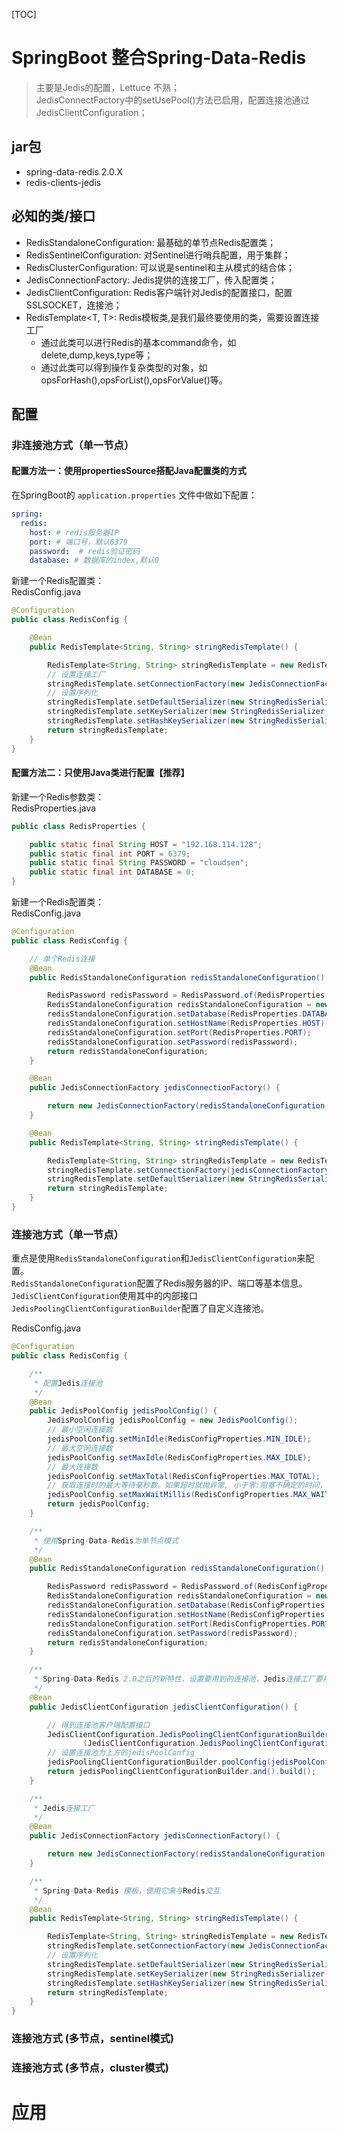 [TOC]
# SpringBoot 整合Spring-Data-Redis
> 主要是Jedis的配置，Lettuce 不熟；  
JedisConnectFactory中的setUsePool()方法已启用，配置连接池通过JedisClientConfiguration；  

## jar包
- spring-data-redis 2.0.X
- redis-clients-jedis
## 必知的类/接口
- RedisStandaloneConfiguration: 最基础的单节点Redis配置类；
- RedisSentinelConfiguration: 对Sentinel进行哨兵配置，用于集群；
- RedisClusterConfiguration: 可以说是sentinel和主从模式的结合体；
- JedisConnectionFactory: Jedis提供的连接工厂，传入配置类；
- JedisClientConfiguration: Redis客户端针对Jedis的配置接口，配置SSLSOCKET，连接池；
- RedisTemplate<T, T>: Redis模板类,是我们最终要使用的类，需要设置连接工厂
    - 通过此类可以进行Redis的基本command命令，如delete,dump,keys,type等；
    - 通过此类可以得到操作复杂类型的对象，如opsForHash(),opsForList(),opsForValue()等。
## 配置 
### 非连接池方式（单一节点）
#### 配置方法一：使用propertiesSource搭配Java配置类的方式
在SpringBoot的 `application.properties` 文件中做如下配置：
```yaml
spring:
  redis:
    host: # redis服务器IP
    port: # 端口号，默认6379
    password:  # redis验证密码
    database: # 数据库的index,默认0
```  
新建一个Redis配置类：  
RedisConfig.java  
```java
@Configuration
public class RedisConfig {

    @Bean
    public RedisTemplate<String, String> stringRedisTemplate() {

        RedisTemplate<String, String> stringRedisTemplate = new RedisTemplate<>();
        // 设置连接工厂
        stringRedisTemplate.setConnectionFactory(new JedisConnectionFactory());
        // 设置序列化
        stringRedisTemplate.setDefaultSerializer(new StringRedisSerializer());
        stringRedisTemplate.setKeySerializer(new StringRedisSerializer());
        stringRedisTemplate.setHashKeySerializer(new StringRedisSerializer());
        return stringRedisTemplate;
    }
}
```  
#### 配置方法二：只使用Java类进行配置【推荐】

新建一个Redis参数类：  
RedisProperties.java  
```java
public class RedisProperties {

    public static final String HOST = "192.168.114.128";
    public static final int PORT = 6379;
    public static final String PASSWORD = "cloudsen";
    public static final int DATABASE = 0;
}
```
新建一个Redis配置类：  
RedisConfig.java  
```java
@Configuration
public class RedisConfig {

    // 单个Redis连接
    @Bean
    public RedisStandaloneConfiguration redisStandaloneConfiguration() {

        RedisPassword redisPassword = RedisPassword.of(RedisProperties.PASSWORD);
        RedisStandaloneConfiguration redisStandaloneConfiguration = new RedisStandaloneConfiguration();
        redisStandaloneConfiguration.setDatabase(RedisProperties.DATABASE);
        redisStandaloneConfiguration.setHostName(RedisProperties.HOST);
        redisStandaloneConfiguration.setPort(RedisProperties.PORT);
        redisStandaloneConfiguration.setPassword(redisPassword);
        return redisStandaloneConfiguration;
    }

    @Bean
    public JedisConnectionFactory jedisConnectionFactory() {

        return new JedisConnectionFactory(redisStandaloneConfiguration());
    }

    @Bean
    public RedisTemplate<String, String> stringRedisTemplate() {

        RedisTemplate<String, String> stringRedisTemplate = new RedisTemplate<>();
        stringRedisTemplate.setConnectionFactory(jedisConnectionFactory());
        stringRedisTemplate.setDefaultSerializer(new StringRedisSerializer());
        return stringRedisTemplate;
    }
}
```  
### 连接池方式（单一节点）
重点是使用`RedisStandaloneConfiguration`和`JedisClientConfiguration`来配置。  
`RedisStandaloneConfiguration`配置了Redis服务器的IP、端口等基本信息。  
`JedisClientConfiguration`使用其中的内部接口`JedisPoolingClientConfigurationBuilder`配置了自定义连接池。  
  
RedisConfig.java  
```java
@Configuration
public class RedisConfig {

    /**
     * 配置Jedis连接池
     */
    @Bean
    public JedisPoolConfig jedisPoolConfig() {
        JedisPoolConfig jedisPoolConfig = new JedisPoolConfig();
        // 最小空闲连接数
        jedisPoolConfig.setMinIdle(RedisConfigProperties.MIN_IDLE);
        // 最大空闲连接数
        jedisPoolConfig.setMaxIdle(RedisConfigProperties.MAX_IDLE);
        // 最大连接数
        jedisPoolConfig.setMaxTotal(RedisConfigProperties.MAX_TOTAL);
        // 获取连接时的最大等待毫秒数。如果超时就抛异常, 小于零:阻塞不确定的时间，默认为-1
        jedisPoolConfig.setMaxWaitMillis(RedisConfigProperties.MAX_WAIT_MILLIS);
        return jedisPoolConfig;
    }

    /**
     * 使用Spring-Data-Redis为单节点模式
     */
    @Bean
    public RedisStandaloneConfiguration redisStandaloneConfiguration() {

        RedisPassword redisPassword = RedisPassword.of(RedisConfigProperties.PASSWORD);
        RedisStandaloneConfiguration redisStandaloneConfiguration = new RedisStandaloneConfiguration();
        redisStandaloneConfiguration.setDatabase(RedisConfigProperties.DATABASE);
        redisStandaloneConfiguration.setHostName(RedisConfigProperties.HOST);
        redisStandaloneConfiguration.setPort(RedisConfigProperties.PORT);
        redisStandaloneConfiguration.setPassword(redisPassword);
        return redisStandaloneConfiguration;
    }

    /**
     * Spring-Data-Redis 2.0之后的新特性，设置要用到的连接池，Jedis连接工厂要用到
     */
    @Bean
    public JedisClientConfiguration jedisClientConfiguration() {

        // 得到连接池客户端配置接口
        JedisClientConfiguration.JedisPoolingClientConfigurationBuilder jedisPoolingClientConfigurationBuilder =
                (JedisClientConfiguration.JedisPoolingClientConfigurationBuilder) JedisClientConfiguration.builder();
        // 设置连接池为上方的jedisPoolConfig
        jedisPoolingClientConfigurationBuilder.poolConfig(jedisPoolConfig());
        return jedisPoolingClientConfigurationBuilder.and().build();
    }

    /**
     * Jedis连接工厂
     */
    @Bean
    public JedisConnectionFactory jedisConnectionFactory() {

        return new JedisConnectionFactory(redisStandaloneConfiguration(), jedisClientConfiguration());
    }

    /**
     * Spring-Data-Redis 模板，使用它来与Redis交互
     */
    @Bean
    public RedisTemplate<String, String> stringRedisTemplate() {

        RedisTemplate<String, String> stringRedisTemplate = new RedisTemplate<>();
        stringRedisTemplate.setConnectionFactory(new JedisConnectionFactory());
        // 设置序列化
        stringRedisTemplate.setDefaultSerializer(new StringRedisSerializer());
        stringRedisTemplate.setKeySerializer(new StringRedisSerializer());
        stringRedisTemplate.setHashKeySerializer(new StringRedisSerializer());
        return stringRedisTemplate;
    }
}
```
### 连接池方式 (多节点，sentinel模式)

### 连接池方式 (多节点，cluster模式)

# 应用
